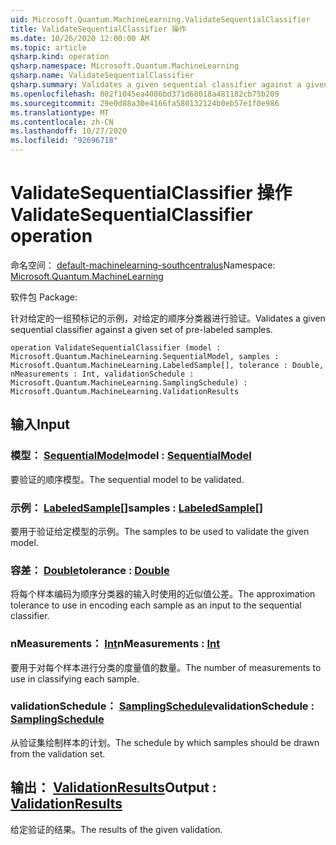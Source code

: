 ```yaml
---
uid: Microsoft.Quantum.MachineLearning.ValidateSequentialClassifier
title: ValidateSequentialClassifier 操作
ms.date: 10/26/2020 12:00:00 AM
ms.topic: article
qsharp.kind: operation
qsharp.namespace: Microsoft.Quantum.MachineLearning
qsharp.name: ValidateSequentialClassifier
qsharp.summary: Validates a given sequential classifier against a given set of pre-labeled samples.
ms.openlocfilehash: 802f1045ea4086bd371d68018a481182cb75b209
ms.sourcegitcommit: 29e0d88a30e4166fa580132124b0eb57e1f0e986
ms.translationtype: MT
ms.contentlocale: zh-CN
ms.lasthandoff: 10/27/2020
ms.locfileid: "92696718"
---
```

# <a name="validatesequentialclassifier-operation"></a><span data-ttu-id="a1b0c-102">ValidateSequentialClassifier 操作</span><span class="sxs-lookup"><span data-stu-id="a1b0c-102">ValidateSequentialClassifier operation</span></span>

<span data-ttu-id="a1b0c-103">命名空间： [default-machinelearning-southcentralus](xref:Microsoft.Quantum.MachineLearning)</span><span class="sxs-lookup"><span data-stu-id="a1b0c-103">Namespace: [Microsoft.Quantum.MachineLearning](xref:Microsoft.Quantum.MachineLearning)</span></span>

<span data-ttu-id="a1b0c-104">软件包 [](https://nuget.org/packages/)</span><span class="sxs-lookup"><span data-stu-id="a1b0c-104">Package: [](https://nuget.org/packages/)</span></span>


<span data-ttu-id="a1b0c-105">针对给定的一组预标记的示例，对给定的顺序分类器进行验证。</span><span class="sxs-lookup"><span data-stu-id="a1b0c-105">Validates a given sequential classifier against a given set of pre-labeled samples.</span></span>

```qsharp
operation ValidateSequentialClassifier (model : Microsoft.Quantum.MachineLearning.SequentialModel, samples : Microsoft.Quantum.MachineLearning.LabeledSample[], tolerance : Double, nMeasurements : Int, validationSchedule : Microsoft.Quantum.MachineLearning.SamplingSchedule) : Microsoft.Quantum.MachineLearning.ValidationResults
```


## <a name="input"></a><span data-ttu-id="a1b0c-106">输入</span><span class="sxs-lookup"><span data-stu-id="a1b0c-106">Input</span></span>

### <a name="model--sequentialmodel"></a><span data-ttu-id="a1b0c-107">模型： [SequentialModel](xref:Microsoft.Quantum.MachineLearning.SequentialModel)</span><span class="sxs-lookup"><span data-stu-id="a1b0c-107">model : [SequentialModel](xref:Microsoft.Quantum.MachineLearning.SequentialModel)</span></span>

<span data-ttu-id="a1b0c-108">要验证的顺序模型。</span><span class="sxs-lookup"><span data-stu-id="a1b0c-108">The sequential model to be validated.</span></span>


### <a name="samples--labeledsample"></a><span data-ttu-id="a1b0c-109">示例： [LabeledSample](xref:Microsoft.Quantum.MachineLearning.LabeledSample)[]</span><span class="sxs-lookup"><span data-stu-id="a1b0c-109">samples : [LabeledSample](xref:Microsoft.Quantum.MachineLearning.LabeledSample)[]</span></span>

<span data-ttu-id="a1b0c-110">要用于验证给定模型的示例。</span><span class="sxs-lookup"><span data-stu-id="a1b0c-110">The samples to be used to validate the given model.</span></span>


### <a name="tolerance--double"></a><span data-ttu-id="a1b0c-111">容差： [Double](xref:microsoft.quantum.lang-ref.double)</span><span class="sxs-lookup"><span data-stu-id="a1b0c-111">tolerance : [Double](xref:microsoft.quantum.lang-ref.double)</span></span>

<span data-ttu-id="a1b0c-112">将每个样本编码为顺序分类器的输入时使用的近似值公差。</span><span class="sxs-lookup"><span data-stu-id="a1b0c-112">The approximation tolerance to use in encoding each sample as an input to the sequential classifier.</span></span>


### <a name="nmeasurements--int"></a><span data-ttu-id="a1b0c-113">nMeasurements： [Int](xref:microsoft.quantum.lang-ref.int)</span><span class="sxs-lookup"><span data-stu-id="a1b0c-113">nMeasurements : [Int](xref:microsoft.quantum.lang-ref.int)</span></span>

<span data-ttu-id="a1b0c-114">要用于对每个样本进行分类的度量值的数量。</span><span class="sxs-lookup"><span data-stu-id="a1b0c-114">The number of measurements to use in classifying each sample.</span></span>


### <a name="validationschedule--samplingschedule"></a><span data-ttu-id="a1b0c-115">validationSchedule： [SamplingSchedule](xref:Microsoft.Quantum.MachineLearning.SamplingSchedule)</span><span class="sxs-lookup"><span data-stu-id="a1b0c-115">validationSchedule : [SamplingSchedule](xref:Microsoft.Quantum.MachineLearning.SamplingSchedule)</span></span>

<span data-ttu-id="a1b0c-116">从验证集绘制样本的计划。</span><span class="sxs-lookup"><span data-stu-id="a1b0c-116">The schedule by which samples should be drawn from the validation set.</span></span>



## <a name="output--validationresults"></a><span data-ttu-id="a1b0c-117">输出： [ValidationResults](xref:Microsoft.Quantum.MachineLearning.ValidationResults)</span><span class="sxs-lookup"><span data-stu-id="a1b0c-117">Output : [ValidationResults](xref:Microsoft.Quantum.MachineLearning.ValidationResults)</span></span>

<span data-ttu-id="a1b0c-118">给定验证的结果。</span><span class="sxs-lookup"><span data-stu-id="a1b0c-118">The results of the given validation.</span></span>